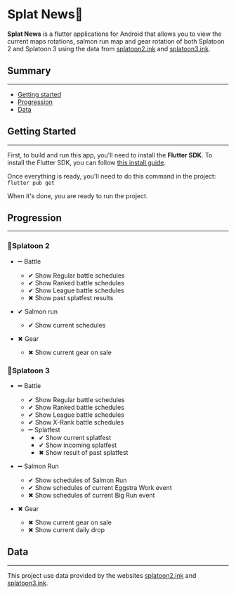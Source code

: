 # **Splat News🐙**

**Splat News** is a flutter applications for Android that allows you
to view the current maps rotations, salmon run map and gear rotation of both Splatoon 2 and Splatoon 3
using the data from [splatoon2.ink](https://splatoon2.ink "splatoon2.ink") and [splatoon3.ink](splatoon3.ink "splatoon3.ink"). 

## **Summary**
---
 - [Getting started](#getting-started)
 - [Progression](#progression)
 - [Data](#data)


## **Getting Started**
---
First, to build and run this app, you'll need to install the **Flutter SDK**.
To install the Flutter SDK, you can follow [this install guide](https://docs.flutter.dev/get-started/install "Install flutter SDK").

Once everything is ready, you'll need to do this command in the project:
\
`flutter pub get`

When it's done, you are ready to run the project.

## **Progression**
---
### **🐙Splatoon 2**

 - ➖ Battle
    - ✔ Show Regular battle schedules  
    - ✔ Show Ranked battle schedules 
    - ✔ Show League battle schedules
    - ✖ Show past splatfest results

 - ✔ Salmon run 
    - ✔ Show current schedules

 - ✖ Gear
    - ✖ Show current gear on sale
    

### **🐙Splatoon 3**

- ➖ Battle
    - ✔ Show Regular battle schedules  
    - ✔ Show Ranked battle schedules 
    - ✔ Show League battle schedules
    - ✔ Show X-Rank battle schedules
    - ➖ Splatfest
        - ✔ Show current splatfest 
        - ✔ Show incoming splatfest
        - ✖ Show result of past splatfest

- ➖ Salmon Run 
    - ✔ Show schedules of Salmon Run
    - ✔ Show schedules of current Eggstra Work event 
    - ✖ Show schedules of current Big Run event 

- ✖ Gear
    - ✖ Show current gear on sale
    - ✖ Show current daily drop

## Data
---

This project use data provided by the websites [splatoon2.ink](https://splatoon2.ink "splatoon2.ink") and [splatoon3.ink](splatoon3.ink "splatoon3.ink"). 

